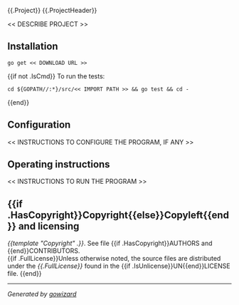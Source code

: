 {{.Project}}
{{.ProjectHeader}}

<< DESCRIBE PROJECT >>


## Installation

	go get << DOWNLOAD URL >>
{{if not .IsCmd}}
To run the tests:

	cd ${GOPATH//:*}/src/<< IMPORT PATH >> && go test && cd -
{{end}}

## Configuration

<< INSTRUCTIONS TO CONFIGURE THE PROGRAM, IF ANY >>


## Operating instructions

<< INSTRUCTIONS TO RUN THE PROGRAM >>


## {{if .HasCopyright}}Copyright{{else}}Copyleft{{end}} and licensing

*{{template "Copyright" .}}*. See file {{if .HasCopyright}}AUTHORS and {{end}}CONTRIBUTORS.  
{{if .FullLicense}}Unless otherwise noted, the source files are distributed under the
*{{.FullLicense}}* found in the {{if .IsUnlicense}}UN{{end}}LICENSE file.
{{end}}

* * *
*Generated by [gowizard](https://github.com/kless/gowizard)*


